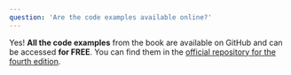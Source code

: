 ```yaml
---
question: 'Are the code examples available online?'
---
```


Yes! **All the code examples** from the book are available on GitHub and can be accessed **for FREE**. You can find them in the [official repository for the fourth edition](https://github.com/PacktPublishing/Node.js-Design-Patterns-fourth-Edition).
